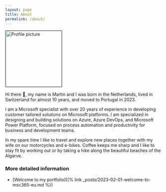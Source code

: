 ```yaml
---
layout: page
title: About
permalink: /about/
---
```


<img alt="Profile picture" style="border-radius: 3px; border-color: gray; border-style: solid; border-width: 2px" src="https://msc365.eu/assets/img/msc365-profile.jpg" width="180px">

Hi there 👋, my name is Martin and I was born in the Netherlands, lived in Switzerland for almost 10 years, and moved to Portugal in 2023.

I am a Microsoft specialist with over 20 years of experience in developing customer tailored solutions on Microsoft platforms. I am specialized in designing and building solutions on Azure, Azure DevOps, and Microsoft Power Platform, focused on process automation and productivity for business and development teams.

In my spare time I like to travel and explore new places together with my wife on our motorcycles and e-bikes. Coffee keeps me sharp and I like to stay fit by working out or by taking a hike along the beautiful beaches of the Algarve.  

### More detailed information

- [Welcome to my portfolio]({% link _posts/2023-02-01-welcome-to-msc365-eu.md %})
